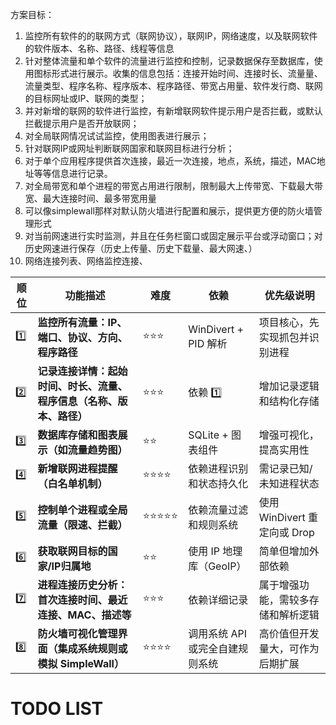 方案目标：
1. 监控所有软件的的联网方式（联网协议），联网IP，网络速度，以及联网软件的软件版本、名称、路径、线程等信息
2. 针对整体流量和单个软件的流量进行监控和控制，记录数据保存至数据库，使用图标形式进行展示。收集的信息包括：连接开始时间、连接时长、流量量、流量类型、程序名称、程序版本、程序路径、带宽占用量、软件发行商、联网的目标网址或IP、联网的类型；
3. 并对新增的联网的软件进行监控，有新增联网软件提示用户是否拦截，或默认拦截提示用户是否开放联网；
4. 对全局联网情况试试监控，使用图表进行展示；
5. 针对联网IP或网址判断联网国家和联网目标进行分析；
6. 对于单个应用程序提供首次连接，最近一次连接，地点，系统，描述，MAC地址等等信息进行记录。
7. 对全局带宽和单个进程的带宽占用进行限制，限制最大上传带宽、下载最大带宽、最大连接时间、最多带宽用量
8. 可以像simplewall那样对默认防火墙进行配置和展示，提供更方便的防火墙管理形式
9. 对当前网速进行实时监测，并且在任务栏窗口或固定展示平台或浮动窗口；对历史网速进行保存（历史上传量、历史下载量、最大网速、）
10. 网络连接列表、网络监控连接、


| 顺位  | 功能描述                                 | 难度    | 依赖                 | 优先级说明                  |
| --- | ------------------------------------ | ----- | ------------------ | ---------------------- |
| 1️⃣ | **监控所有流量：IP、端口、协议、方向、程序路径**          | ⭐⭐⭐   | WinDivert + PID 解析 | 项目核心，先实现抓包并识别进程        |
| 2️⃣ | **记录连接详情：起始时间、时长、流量、程序信息（名称、版本、路径）** | ⭐⭐⭐   | 依赖 1️⃣             | 增加记录逻辑和结构化存储           |
| 3️⃣ | **数据库存储和图表展示（如流量趋势图）**               | ⭐⭐    | SQLite + 图表组件      | 增强可视化，提高实用性            |
| 4️⃣ | **新增联网进程提醒（白名单机制）**                  | ⭐⭐⭐⭐  | 依赖进程识别和状态持久化       | 需记录已知/未知进程状态           |
| 5️⃣ | **控制单个进程或全局流量（限速、拦截）**               | ⭐⭐⭐⭐⭐ | 依赖流量过滤和规则系统        | 使用 WinDivert 重定向或 Drop |
| 6️⃣ | **获取联网目标的国家/IP归属地**                  | ⭐⭐    | 使用 IP 地理库（GeoIP）   | 简单但增加外部依赖              |
| 7️⃣ | **进程连接历史分析：首次连接时间、最近连接、MAC、描述等**     | ⭐⭐⭐   | 依赖详细记录             | 属于增强功能，需较多存储和解析逻辑      |
| 8️⃣ | **防火墙可视化管理界面（集成系统规则或模拟 SimpleWall）** | ⭐⭐⭐⭐  | 调用系统 API 或完全自建规则系统 | 高价值但开发量大，可作为后期扩展       |


# TODO LIST
